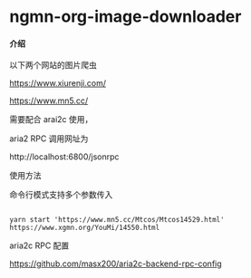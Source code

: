 # ngmn-org-image-downloader

#### 介绍

以下两个网站的图片爬虫

https://www.xiurenji.com/

https://www.mn5.cc/

需要配合 arai2c 使用，

aria2 RPC 调用网址为

http://localhost:6800/jsonrpc

使用方法

命令行模式支持多个参数传入

```shell

yarn start 'https://www.mn5.cc/Mtcos/Mtcos14529.html' https://www.xgmn.org/YouMi/14550.html

```

aria2c RPC 配置

https://github.com/masx200/aria2c-backend-rpc-config
